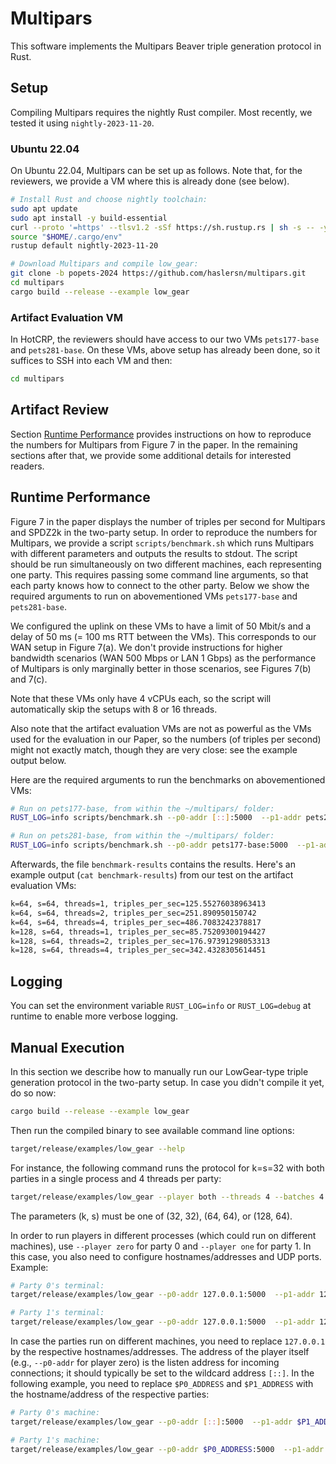 # Multipars

This software implements the Multipars Beaver triple generation protocol in Rust.

## Setup

Compiling Multipars requires the nightly Rust compiler.
Most recently, we tested it using `nightly-2023-11-20`.

### Ubuntu 22.04

On Ubuntu 22.04, Multipars can be set up as follows.
Note that, for the reviewers, we provide a VM where this is already done (see below).

```bash
# Install Rust and choose nightly toolchain:
sudo apt update
sudo apt install -y build-essential
curl --proto '=https' --tlsv1.2 -sSf https://sh.rustup.rs | sh -s -- -y
source "$HOME/.cargo/env"
rustup default nightly-2023-11-20

# Download Multipars and compile low_gear:
git clone -b popets-2024 https://github.com/haslersn/multipars.git
cd multipars
cargo build --release --example low_gear
```

### Artifact Evaluation VM

In HotCRP, the reviewers should have access to our two VMs `pets177-base` and `pets281-base`.
On these VMs, above setup has already been done, so it suffices to SSH into each VM and then:

```bash
cd multipars
```

## Artifact Review

Section [Runtime Performance](#runtime-performance) provides instructions on how to reproduce the
numbers for Multipars from Figure 7 in the paper.
In the remaining sections after that, we provide some additional details for interested readers.

## Runtime Performance

Figure 7 in the paper displays the number of triples per second for Multipars and SPDZ2k in the
two-party setup.
In order to reproduce the numbers for Multipars, we provide a script `scripts/benchmark.sh` which
runs Multipars with different parameters and outputs the results to stdout.
The script should be run simultaneously on two different machines, each representing one party.
This requires passing some command line arguments, so that each party knows how to connect to the
other party.
Below we show the required arguments to run on abovementioned VMs `pets177-base` and
`pets281-base`.

We configured the uplink on these VMs to have a limit of 50 Mbit/s and a delay of 50 ms (= 100 ms
RTT between the VMs).
This corresponds to our WAN setup in Figure 7(a).
We don't provide instructions for higher bandwidth scenarios (WAN 500 Mbps or LAN 1 Gbps) as the
performance of Multipars is only marginally better in those scenarios, see Figures 7(b) and 7(c).

Note that these VMs only have 4 vCPUs each, so the script will automatically skip the setups with
8 or 16 threads.

Also note that the artifact evaluation VMs are not as powerful as the VMs used for the evaluation
in our Paper, so the numbers (of triples per second) might not exactly match, though they are very
close: see the example output below.

Here are the required arguments to run the benchmarks on abovementioned VMs:

```bash
# Run on pets177-base, from within the ~/multipars/ folder:
RUST_LOG=info scripts/benchmark.sh --p0-addr [::]:5000  --p1-addr pets281-base:5000 --player zero | tee benchmark-results

# Run on pets281-base, from within the ~/multipars/ folder:
RUST_LOG=info scripts/benchmark.sh --p0-addr pets177-base:5000  --p1-addr [::]:5000 --player one | tee benchmark-results
```

Afterwards, the file `benchmark-results` contains the results.
Here's an example output (`cat benchmark-results`) from our test on the artifact evaluation VMs:

```txt
k=64, s=64, threads=1, triples_per_sec=125.55276038963413
k=64, s=64, threads=2, triples_per_sec=251.890950150742
k=64, s=64, threads=4, triples_per_sec=486.7083242378817
k=128, s=64, threads=1, triples_per_sec=85.75209300194427
k=128, s=64, threads=2, triples_per_sec=176.97391298053313
k=128, s=64, threads=4, triples_per_sec=342.4328305614451
```

## Logging

You can set the environment variable `RUST_LOG=info` or `RUST_LOG=debug` at runtime to enable more verbose logging.

## Manual Execution

In this section we describe how to manually run our LowGear-type triple generation protocol in the
two-party setup.
In case you didn't compile it yet, do so now:

```bash
cargo build --release --example low_gear
```

Then run the compiled binary to see available command line options:

```bash
target/release/examples/low_gear --help
```

For instance, the following command runs the protocol for k=s=32 with both parties in a single process and 4 threads per party:

```bash
target/release/examples/low_gear --player both --threads 4 --batches 4 -k32 -s32
```

The parameters (k, s) must be one of (32, 32), (64, 64), or (128, 64).

In order to run players in different processes (which could run on different machines), use `--player zero` for party 0 and `--player one` for party 1.
In this case, you also need to configure hostnames/addresses and UDP ports.
Example:

```bash
# Party 0's terminal:
target/release/examples/low_gear --p0-addr 127.0.0.1:5000  --p1-addr 127.0.0.1:5001 --player zero

# Party 1's terminal:
target/release/examples/low_gear --p0-addr 127.0.0.1:5000  --p1-addr 127.0.0.1:5001 --player one
```

In case the parties run on different machines, you need to replace `127.0.0.1` by the respective
hostnames/addresses.
The address of the player itself (e.g., `--p0-addr` for player zero) is the listen address for
incoming connections; it should typically be set to the wildcard address `[::]`.
In the following example, you need to replace `$P0_ADDRESS` and `$P1_ADDRESS` with the
hostname/address of the respective parties:

```bash
# Party 0's machine:
target/release/examples/low_gear --p0-addr [::]:5000  --p1-addr $P1_ADDRESS:5001 --player zero

# Party 1's machine:
target/release/examples/low_gear --p0-addr $P0_ADDRESS:5000  --p1-addr [::]:5001 --player one
```
